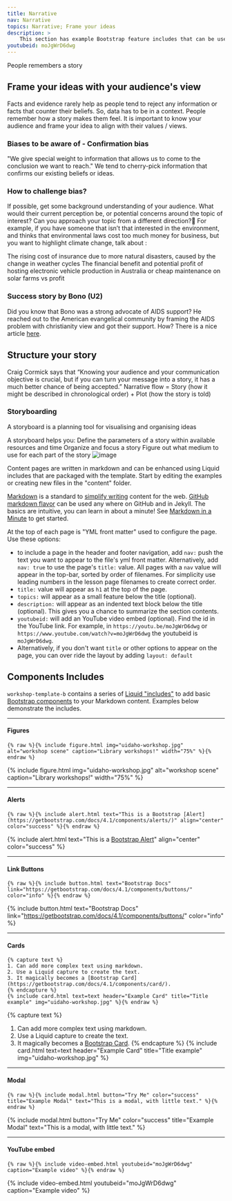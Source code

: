 ```yaml
---
title: Narrative
nav: Narrative
topics: Narrative; Frame your ideas
description: >
    This section has example Bootstrap feature includes that can be used to add some interest to your lesson content. Directly below this is an example video embed!
youtubeid: moJgWrD6dwg
---
```

People remembers a story

## Frame your ideas with your audience's view
Facts and evidence rarely help as people tend to reject any information or facts that counter their beliefs. So, data has to be in a context. People remember how a story makes them feel. It is important to know your audience and frame your idea to align with their values / views.

### Biases to be aware of - Confirmation bias
"We give special weight to information that allows us to come to the conclusion we want to reach." We tend to cherry-pick information that confirms our existing beliefs or ideas.

### How to challenge bias?
If possible, get some background understanding of your audience. What would their current perception be, or potential concerns around the topic of interest? Can you approach your topic from a different direction?
For example, if you have someone that isn’t that interested in the environment, and thinks that environmental laws cost too much money for business, but you want to highlight climate change, talk about :

The rising cost of insurance due to more natural disasters, caused by the change in weather cycles
The financial benefit and potential profit of hosting electronic vehicle production in Australia or cheap maintenance on solar farms vs profit

### Success story by Bono (U2)
Did you know that Bono was a strong advocate of AIDS support? He reached out to the American evangelical community by framing the AIDS problem with christianity view and got their support. How? There is a nice article [here](https://www.pbs.org/wgbh/pages/frontline/aids/interviews/bono.html). 

## Structure your story
Craig Cormick says that “Knowing your audience and your communication objective is crucial, but if you can turn your message into a story, it has a much better chance of being accepted.” 
Narrative flow = Story (how it might be described in chronological order) + Plot (how the story is told)
### Storyboarding
A storyboard is a planning tool for visualising and organising ideas

A storyboard helps you:
Define the parameters of a story within available resources and time
Organize and focus a story
Figure out what medium to use for each part of the story
![image](https://user-images.githubusercontent.com/19921944/122855900-4c43e480-d359-11eb-8af8-94f06d42e8ce.png)



Content pages are written in markdown and can be enhanced using Liquid includes that are packaged with the template.
Start by editing the examples or creating new files in the "content" folder.

[Markdown](https://daringfireball.net/projects/markdown/) is a standard to [simplify writing](https://evanwill.github.io/_drafts/notes/writing-markdown.html) content for the web. 
[GitHub markdown flavor](https://help.github.com/articles/basic-writing-and-formatting-syntax/) can be used any where on GitHub and in Jekyll.
The basics are intuitive, you can learn in about a minute!
See [Markdown in a Minute](https://evanwill.github.io/_drafts/notes/markdown-minute.html) to get started.

At the top of each page is "YML front matter" used to configure the page.
Use these options:

- to include a page in the header and footer navigation, add `nav:` push the text you want to appear to the file's yml front matter. Alternatively, add `nav: true` to use the page's `title:` value. All pages with a `nav` value will appear in the top-bar, sorted by order of filenames. For simplicity use leading numbers in the lesson page filenames to create correct order.
- `title:` value will appear as `h1` at the top of the page.
- `topics:` will appear as a small feature below the title (optional). 
- `description:` will appear as an indented text block below the title (optional). This gives you a chance to summarize the section contents. 
- `youtubeid:` will add an YouTube video embed (optional). Find the id in the YouTube link. For example, in `https://youtu.be/moJgWrD6dwg` or `https://www.youtube.com/watch?v=moJgWrD6dwg` the youtubeid is `moJgWrD6dwg`.
- Alternatively, if you don't want `title` or other options to appear on the page, you can over ride the layout by adding `layout: default` 

## Components Includes

`workshop-template-b` contains a series of [Liquid "includes"](https://jekyllrb.com/docs/includes/) to add basic [Bootstrap components](https://getbootstrap.com/docs/4.1/components/) to your Markdown content.
Examples below demonstrate the includes.

--------

#### Figures 

`{% raw %}{% include figure.html img="uidaho-workshop.jpg" alt="workshop scene" caption="Library workshops!" width="75%" %}{% endraw %}`

{% include figure.html img="uidaho-workshop.jpg" alt="workshop scene" caption="Library workshops!" width="75%" %}

----------

#### Alerts

`{% raw %}{% include alert.html text="This is a Bootstrap [Alert](https://getbootstrap.com/docs/4.1/components/alerts/)" align="center" color="success" %}{% endraw %}`

{% include alert.html text="This is a [Bootstrap Alert](https://getbootstrap.com/docs/4.1/components/alerts/)" align="center" color="success" %}

-----------

#### Link Buttons 

`{% raw %}{% include button.html text="Bootstrap Docs" link="https://getbootstrap.com/docs/4.1/components/buttons/" color="info" %}{% endraw %}`

{% include button.html text="Bootstrap Docs" link="https://getbootstrap.com/docs/4.1/components/buttons/" color="info" %}

---------

#### Cards

```{% raw %}
{% capture text %}
1. Can add more complex text using markdown.
2. Use a Liquid capture to create the text.
3. It magically becomes a [Bootstrap Card](https://getbootstrap.com/docs/4.1/components/card/).
{% endcapture %}
{% include card.html text=text header="Example Card" title="Title example" img="uidaho-workshop.jpg" %}{% endraw %}
```

{% capture text %}
1. Can add more complex text using markdown.
2. Use a Liquid capture to create the text.
3. It magically becomes a [Bootstrap Card](https://getbootstrap.com/docs/4.1/components/card/).
{% endcapture %}
{% include card.html text=text header="Example Card" title="Title example" img="uidaho-workshop.jpg" %}

------------

#### Modal

`{% raw %}{% include modal.html button="Try Me" color="success" title="Example Modal" text="This is a modal, with little text." %}{% endraw %}`

{% include modal.html button="Try Me" color="success" title="Example Modal" text="This is a modal, with little text." %}

-------------

#### YouTube embed

`{% raw %}{% include video-embed.html youtubeid="moJgWrD6dwg" caption="Example video" %}{% endraw %}`

{% include video-embed.html youtubeid="moJgWrD6dwg" caption="Example video" %}
